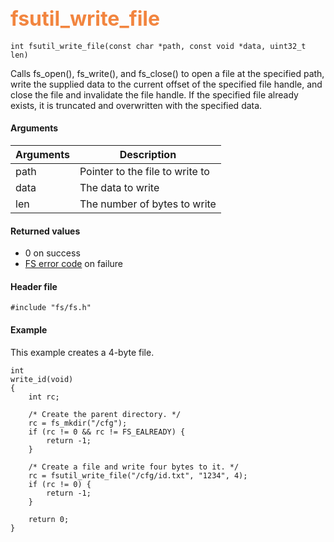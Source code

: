 ## <font color="#F2853F" style="font-size:24pt">fsutil\_write\_file</font>

```no-highlight
int fsutil_write_file(const char *path, const void *data, uint32_t len)
```

Calls fs\_open(), fs\_write(), and fs\_close() to open a file at the specified path, write the supplied data to the current offset of the specified file handle, and close the file and invalidate the file handle.  If the specified file already exists, it is truncated and overwritten with the specified data.

#### Arguments

| Arguments | Description |
|-----------|-------------|
| path |  Pointer to the file to write to |
| data |  The data to write |
| len |  The number of bytes to write |

#### Returned values

* 0 on success
* [FS error code](fs_return_codes.md) on failure

#### Header file

```no-highlight
#include "fs/fs.h"
```

#### Example

This example creates a 4-byte file.

```no-highlight
int
write_id(void)
{
    int rc;

    /* Create the parent directory. */
    rc = fs_mkdir("/cfg");
    if (rc != 0 && rc != FS_EALREADY) {
        return -1;
    }

    /* Create a file and write four bytes to it. */
    rc = fsutil_write_file("/cfg/id.txt", "1234", 4);
    if (rc != 0) {
        return -1;
    }

    return 0;
}
```
